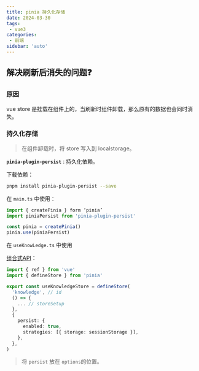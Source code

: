 ```yaml
---
title: pinia 持久化存储
date: 2024-03-30
tags:
 - vue3
categories:
 - 前端
sidebar: 'auto'
---
```


##   解决刷新后消失的问题:question:

###  原因

vue store 是挂载在组件上的，当刷新时组件卸载，那么原有的数据也会同时消失。

### 持久化存储

> 在组件卸载时，将 store 写入到 localstorage。

**`pinia-plugin-persist`** : 持久化依赖。

下载依赖：

```sh
pnpm install pinia-plugin-persist --save
```

在 `main.ts` 中使用：

```typescript
import { createPinia } form ‘pinia’
import piniaPersist from 'pinia-plugin-persist'

const pinia = createPinia()
pinia.use(piniaPersist)
```

在 `useKnowLedge.ts` 中使用

<u>组合式API</u>：

```typescript
import { ref } from 'vue'
import { defineStore } from 'pinia'

export const useKnowledgeStore = defineStore(
  'knowledge', // id
  () => {
    ... // storeSetup
  },
  {
    persist: {
      enabled: true,
      strategies: [{ storage: sessionStorage }],
    },
  },
)
```

> 将 `persist` 放在 `options`的位置。